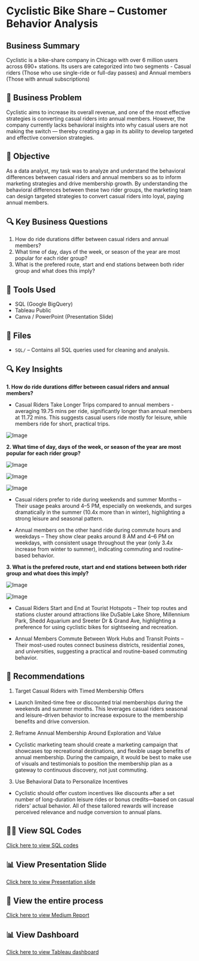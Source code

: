 # Cyclistic Bike Share – Customer Behavior Analysis

## Business Summary
Cyclistic is a bike-share company in Chicago with over 6 million users across 690+ stations. Its users are categorized into two segments - Casual riders (Those who use single-ride or full-day passes) and Annual members (Those with annual subscriptions)

## 🚨 Business Problem 

Cyclistic aims to increase its overall revenue, and one of the most effective strategies is converting casual riders into annual members. However, the company currently lacks behavioral insights into why casual users are not making the switch — thereby creating a gap in its ability to develop targeted and effective conversion strategies.

## 🎯 Objective
As a data analyst, my task was to analyze and understand the behavioral differences between casual riders and annual members so as to inform marketing strategies and drive membership growth. By understanding the behavioral differences between these two rider groups, the marketing team can design targeted strategies to convert casual riders into loyal, paying annual members.

## 🔍 Key Business Questions
1. How do ride durations differ between casual riders and annual members?
2. What time of day, days of the week, or season of the year are most popular for each rider group?
3. What is the prefered route, start and end stations between both rider group and what does this imply?

## 🧰 Tools Used
- SQL (Google BigQuery)
- Tableau Public
- Canva / PowerPoint (Presentation Slide)

## 📁 Files
- `SQL/` – Contains all SQL queries used for cleaning and analysis.

## 🔍 Key Insights
**1. How do ride durations differ between casual riders and annual members?**
   - Casual Riders Take Longer Trips compared to annual members - averaging 19.75 mins per ride, significantly longer than annual members at 11.72 mins. This suggests casual users ride mostly for leisure, while members ride for short, practical trips.

![Image](https://github.com/user-attachments/assets/45da2264-74e8-49cd-ac73-9a779fbd6e5a)

**2. What time of day, days of the week, or season of the year are most popular for each rider group?**

![Image](https://github.com/user-attachments/assets/37c96d75-1c16-47aa-aa7e-c6c0bad5793e)

![Image](https://github.com/user-attachments/assets/8453a2be-9e3b-4f5f-823b-3b5bbd5ff855)

![Image](https://github.com/user-attachments/assets/ac5e0a89-c615-4d2e-b420-6a24b3ccfb2f)

   - Casual riders prefer to ride during weekends and summer Months – Their usage peaks around 4–5 PM, especially on weekends, and surges dramatically in the summer (10.4x more than in winter), highlighting a strong leisure and seasonal pattern.
     
   - Annual members on the other hand ride during commute hours and weekdays – They show clear peaks around 8 AM and 4–6 PM on weekdays, with consistent usage throughout the year (only 3.4x increase from winter to summer), indicating commuting and routine-based behavior.

**3. What is the prefered route, start and end stations between both rider group and what does this imply?**

![Image](https://github.com/user-attachments/assets/7b2ef975-4f34-474f-9737-d417b1919d32)

![Image](https://github.com/user-attachments/assets/f3d9eaff-74e8-4951-a61b-b19fd570de2e)

   - Casual Riders Start and End at Tourist Hotspots – Their top routes and stations cluster around attractions like DuSable Lake Shore, Millennium Park, Shedd Aquarium and Sreeter Dr & Grand Ave, highlighting a preference for using cyclistic bikes for sightseeing and recreation.
     
   - Annual Members Commute Between Work Hubs and Transit Points – Their most-used routes connect business districts, residential zones, and universities, suggesting a practical and routine-based commuting behavior.

## 🎯 Recommendations
1. Target Casual Riders with Timed Membership Offers
- Launch limited-time free or discounted trial memberships during the weekends and summer months. This leverages casual riders seasonal and leisure-driven behavior to increase exposure to the membership benefits and drive conversion.

2. Reframe Annual Membership Around Exploration and Value
- Cyclistic marketing team should create a marketing campaign that showcases top recreational destinations, and flexible usage benefits of annual membership. During the campaign, it would be best to make use of visuals and testimonials to position the membership plan as a gateway to continuous discovery, not just commuting.

3. Use Behavioral Data to Personalize Incentives
- Cyclistic should offer custom incentives like discounts after a set number of long-duration leisure rides or bonus credits—based on casual riders’ actual behavior. All of these tailored rewards will increase perceived relevance and nudge conversion to annual plans.

## 🧑‍💻 View SQL Codes 
[Click here to view SQL codes](https://github.com/tos-in1/Case_Study-Cyclistic_Bike_Share/tree/master/SQL)

## 📊 View Presentation Slide
[Click here to view Presentation slide](https://www.canva.com/design/DAGndjK9rVo/dqVnQuEHYucn_N_ht108oA/view?utm_content=DAGndjK9rVo&utm_campaign=share_your_design&utm_medium=link2&utm_source=shareyourdesignpanel)

## 📝 View the entire process 
[Click here to view Medium Report](https://medium.com/@tosin.folorunso01/unlocking-membership-growth-converting-casual-riders-into-annual-members-1e305e2db007)

## 📊 View Dashboard
[Click here to view Tableau dashboard](https://public.tableau.com/views/CyclisticBikeShareDashboard_17471525247210/Dashboard1-When?:language=en-US&:sid=&:redirect=auth&:display_count=n&:origin=viz_share_link)






